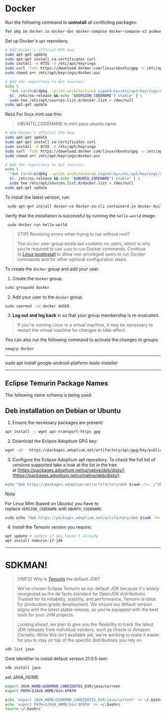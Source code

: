# Docker


Run the following command to **uninstall** all conflicting packages:

```bash
for pkg in docker.io docker-doc docker-compose docker-compose-v2 podman-docker containerd runc; do sudo apt-get remove $pkg; done
```

Set up Docker's `apt` repository.

```bash
# Add Docker's official GPG key:
sudo apt-get update
sudo apt-get install ca-certificates curl
sudo install -m 0755 -d /etc/apt/keyrings
sudo curl -fsSL https://download.docker.com/linux/ubuntu/gpg -o /etc/apt/keyrings/docker.asc
sudo chmod a+r /etc/apt/keyrings/docker.asc

# Add the repository to Apt sources:
echo \
  "deb [arch=$(dpkg --print-architecture) signed-by=/etc/apt/keyrings/docker.asc] https://download.docker.com/linux/ubuntu \
  $(. /etc/os-release && echo "$VERSION_CODENAME") stable" | \
  sudo tee /etc/apt/sources.list.d/docker.list > /dev/null
sudo apt-get update
```

Reza For linux mint use this:

> UBUNTU_CODENAME in mint pass ubuntu name

```bash
# Add Docker's official GPG key:
sudo apt-get update
sudo apt-get install ca-certificates curl
sudo install -m 0755 -d /etc/apt/keyrings
sudo curl -fsSL https://download.docker.com/linux/ubuntu/gpg -o /etc/apt/keyrings/docker.asc
sudo chmod a+r /etc/apt/keyrings/docker.asc

# Add the repository to Apt sources:
echo \
  "deb [arch=$(dpkg --print-architecture) signed-by=/etc/apt/keyrings/docker.asc] https://download.docker.com/linux/ubuntu \
  $(. /etc/os-release && echo "$UBUNTU_CODENAME") stable" | \
  sudo tee /etc/apt/sources.list.d/docker.list > /dev/null
sudo apt-get update
```

To install the latest version, run:

```bash
 sudo apt-get install docker-ce docker-ce-cli containerd.io docker-buildx-plugin docker-compose-plugin
```
Verify that the installation is successful by running the `hello-world` image:

```console
 sudo docker run hello-world
```

> [!TIP] Receiving errors when trying to run without root?
> 
> The `docker` user group exists but contains no users, which is why you’re required to use `sudo` to run Docker commands. Continue to [Linux postinstall](https://docs.docker.com/engine/install/linux-postinstall) to allow non-privileged users to run Docker commands and for other optional configuration steps.

To create the `docker` group and add your user:

1. Create the `docker` group.

```bash
sudo groupadd docker
```

2. Add your user to the `docker` group.

```bash
sudo usermod -aG docker $USER
```

3. **Log out and log back** in so that your group membership is re-evaluated.

> If you're running Linux in a virtual machine, it may be necessary to restart the virtual machine for changes to take effect.

You can also run the following command to activate the changes to groups:

```bash
newgrp docker
```


---

sudo apt install google-android-platform-tools-installer


---

## Eclipse Temurin Package Names

The following name schema is being used:

## Deb installation on Debian or Ubuntu

1. Ensure the necessary packages are present:

```bash
apt install -y wget apt-transport-https gpg
```

2. Download the Eclipse Adoptium GPG key:

```bash
wget -qO - https://packages.adoptium.net/artifactory/api/gpg/key/public | gpg --dearmor | sudo tee /etc/apt/trusted.gpg.d/adoptium.gpg > /dev/null
```

3. Configure the Eclipse Adoptium apt repository. To check the full list of versions supported take a look at the list in the tree at [https://packages.adoptium.net/ui/native/deb/dists/](https://packages.adoptium.net/ui/native/deb/dists/).

```bash
echo "deb https://packages.adoptium.net/artifactory/deb $(awk -F= '/^VERSION_CODENAME/{print$2}' /etc/os-release) main" | sudo tee /etc/apt/sources.list.d/adoptium.list
```

> [!NOTE]
> For Linux Mint (based on Ubuntu) you have to replace `VERSION_CODENAME` with `UBUNTU_CODENAME`.

```bash
sudo echo "deb https://packages.adoptium.net/artifactory/deb $(awk -F= '/^UBUNTU_CODENAME/{print$2}' /etc/os-release) main" | sudo tee /etc/apt/sources.list.d/adoptium.list
```

4. Install the Temurin version you require:

```bash
apt update # update if you haven't already
apt install temurin-17-jdk
```
---

# SDKMAN!

> [!INFO] Why is [Temurin](https://sdkman.io/jdks#tem) the default JDK?
> 
> We've chosen Eclipse Temurin as our default JDK because it's widely recognized as the de facto standard for OpenJDK distributions. Trusted for its reliability, stability, and performance, Temurin is ideal for production-grade development. We ensure our default version aligns with the latest stable release, so you're equipped with the best tools for your JVM projects.
> 
> Looking ahead, we plan to give you the flexibility to track the latest JDK releases from individual vendors, such as Oracle or Amazon Corretto. While this isn't available yet, we're working to make it easier for you to stay on top of the specific distributions you rely on.

```bash
sdk list java
```
Omit Identifier to install default version 21.0.5-tem:
 
```bash
sdk install java
```

set JAVA_HOME

```bash
export JAVA_HOME=$SDKMAN_CANDIDATES_DIR/java/current 
export PATH=$JAVA_HOME/bin:$PATH

echo 'export JAVA_HOME=$SDKMAN_CANDIDATES_DIR/java/current' >> ~/.bashrc
echo 'export PATH=$JAVA_HOME/bin:$PATH' >> ~/.bashrc
source ~/.bashrc
```


